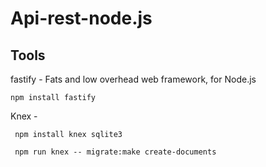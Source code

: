 # Api-rest-node.js

## Tools

fastify - Fats and low overhead web framework, for Node.js

```
npm install fastify

```

Knex - 

```
 npm install knex sqlite3

 npm run knex -- migrate:make create-documents

```



